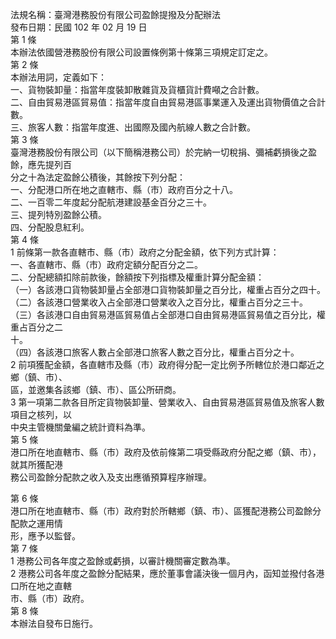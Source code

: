 法規名稱：臺灣港務股份有限公司盈餘提撥及分配辦法  
發布日期：民國 102 年 02 月 19 日  
第 1 條  
本辦法依國營港務股份有限公司設置條例第十條第三項規定訂定之。  
第 2 條  
本辦法用詞，定義如下：  
一、貨物裝卸量：指當年度裝卸散雜貨及貨櫃貨計費噸之合計數。  
二、自由貿易港區貿易值：指當年度自由貿易港區事業運入及運出貨物價值之合計數。  
三、旅客人數：指當年度進、出國際及國內航線人數之合計數。  
第 3 條  
臺灣港務股份有限公司（以下簡稱港務公司）於完納一切稅捐、彌補虧損後之盈餘，應先提列百  
分之十為法定盈餘公積後，其餘按下列分配：  
一、分配港口所在地之直轄市、縣（市）政府百分之十八。  
二、一百零二年度起分配航港建設基金百分之三十。  
三、提列特別盈餘公積。  
四、分配股息紅利。  
第 4 條  
1 前條第一款各直轄市、縣（市）政府之分配金額，依下列方式計算：  
一、各直轄市、縣（市）政府定額分配百分之二。  
二、分配總額扣除前款後，餘額按下列指標及權重計算分配金額：  
（一）各該港口貨物裝卸量占全部港口貨物裝卸量之百分比，權重占百分之四十。  
（二）各該港口營業收入占全部港口營業收入之百分比，權重占百分之三十。  
（三）各該港口自由貿易港區貿易值占全部港口自由貿易港區貿易值之百分比，權重占百分之二  
十。  
（四）各該港口旅客人數占全部港口旅客人數之百分比，權重占百分之十。  
2 前項獲配金額，各直轄市及縣（市）政府得分配一定比例予所轄位於港口鄰近之鄉（鎮、市）、  
區，並邀集各該鄉（鎮、市）、區公所研商。  
3 第一項第二款各目所定貨物裝卸量、營業收入、自由貿易港區貿易值及旅客人數項目之核列，以  
中央主管機關彙編之統計資料為準。  
第 5 條  
港口所在地直轄市、縣（市）政府及依前條第二項受縣政府分配之鄉（鎮、市），就其所獲配港  
務公司盈餘分配款之收入及支出應循預算程序辦理。  


第 6 條  
港口所在地直轄市、縣（市）政府對於所轄鄉（鎮、市）、區獲配港務公司盈餘分配款之運用情  
形，應予以監督。  
第 7 條  
1 港務公司各年度之盈餘或虧損，以審計機關審定數為準。  
2 港務公司各年度之盈餘分配結果，應於董事會議決後一個月內，函知並撥付各港口所在地之直轄  
市、縣（市）政府。  
第 8 條  
本辦法自發布日施行。  



